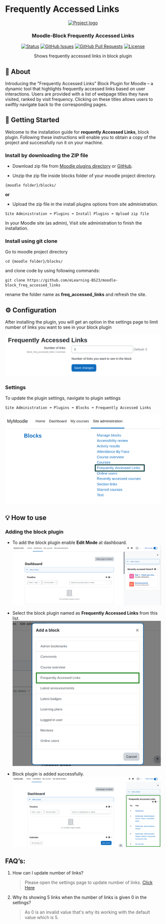 # Frequently Accessed Links

<p align="center">
  <a href="" rel="noopener">
 <img width=200px height=200px src="https://moodle.org/theme/image.php/moodleorg/theme_moodleorg/1653695412/moodle_logo_small" alt="Project logo"></a>
</p>

<h3 align="center">Moodle-Block Frequently Accessed Links</h3>

<div align="center">

[![Status](https://img.shields.io/badge/status-active-success.svg)]()
[![GitHub Issues](https://img.shields.io/badge/issues-0-brightgreen)](https://github.com/eLearning-BS23/moodle-block_freq_accessed_links/issues)
[![GitHub Pull Requests](https://img.shields.io/badge/pull%20request-0-yellowgreen)](https://github.com/eLearning-BS23/moodle-block_freq_accessed_links/pulls)
[![License](https://img.shields.io/badge/license-MIT-blue.svg)](/LICENSE)

</div>

<p align="center"> Shows frequently accessed links in block plugin
    <br> 
</p>

## 🧐 About <a name = "about"></a>

Introducing the "Frequently Accessed Links" Block Plugin for Moodle – a dynamic tool that highlights frequently accessed links based on user interactions. Users are provided with a list of webpage titles they have visited, ranked by visit frequency. Clicking on these titles allows users to swiftly navigate back to the corresponding pages.

## 🏁 Getting Started <a name = "getting_started"></a>
Welcome to the installation guide for <b>requently Accessed Links</b>, block plugin. Following these instructions will enable you to obtain a copy of the project and successfully run it on your machine.

### Install by downloading the ZIP file

- Download zip file from <a target="_blank" href="https://moodle.org/plugins/block_freq_accessed_links">Moodle plugins directory</a> or <a target="_blank" href="https://github.com/eLearning-BS23/moodle-block_freq_accessed_links">GitHub</a>.

- Unzip the zip file inside blocks folder of your moodle project directory.

```
{moodle folder}/blocks/
```
 <b>or</b>
  
   - Upload the zip file in the install plugins options from site administration.

```
Site Administration ➜ Plugins ➜ Install Plugins ➜ Upload zip file
```

In your Moodle site (as admin), Visit site administration to finish the installation.

### Install using git clone

Go to moodle project directory

```
cd {moodle folder}/blocks/
```

and clone code by using following commands:
```
git clone https://github.com/eLearning-BS23/moodle-block_freq_accessed_links
```
rename the folder name as **freq_accessed_links** and refresh the site.

## ⚙️ Configuration

After installing the plugin, you will get an option in the settings page to limit number of links you want to see in your block plugin

![Settings Page](screenshots/settings_page.png)

### Settings

To update the plugin settings, navigate to plugin settings

```
Site Administration ➜ Plugins ➜ Blocks ➜ Frequently Accessed Links
```

![Location of the settings](screenshots/settings_location.png)

## 💡 How to use

### <span id='add-plugin'>Adding the block plugin</span>
 - To add the block plugin enable <b>Edit Mode</b> at dashboard.
 ![Edit mode at dashboard](screenshots/dashboard_edit_mode.png)

 - Select the block plugin named as <b>Frequently Accessed Links</b> from this list.
 ![Select Block Plugin](screenshots/select_block_plugin.png)

 - Block plugin is added successfully.
 ![Installed Block Plugin](screenshots/block_plugin_installed.png)

## FAQ’s:
1. How can I update number of links? 
  
    > Please open the settings page to update number of links. <a href="#settings">Click Here</a>
2. Why its showing 5 links when the number of links is given 0 in the settings?
    > As 0 is an invalid value that's why its working with the default value which is 5. 